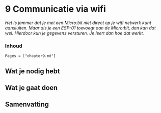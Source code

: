 # 9 Communicatie via wifi

*Het is jammer dat je met een Micro:bit niet direct op je wifi netwerk kunt aansluiten. Maar als je een ESP-01 toevoegt aan de Micro:bit, dan kan dat wel. Hierdoor kun je gegevens versturen. Je leert dan hoe dat werkt.*

### Inhoud

```@contents
Pages = ["chapter9.md"]
```

## Wat je nodig hebt

## Wat je gaat doen

## Samenvatting

